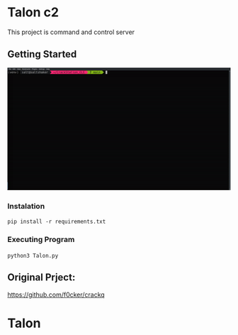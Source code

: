 
# Talon c2

This project is command and control server
## Getting Started
![](CrackStation.gif)
### Instalation
```
pip install -r requirements.txt
```
### Executing Program
```python3 Talon.py```
## Original Prject: 
https://github.com/f0cker/crackq

# Talon

